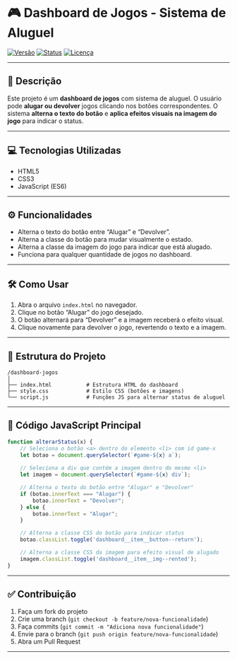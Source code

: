 # 🎮 Dashboard de Jogos - Sistema de Aluguel

[![Versão](https://img.shields.io/badge/version-1.0.0-blue)]()
[![Status](https://img.shields.io/badge/status-em%20desenvolvimento-orange)]()
[![Licença](https://img.shields.io/badge/licença-MIT-green)]()

---

## 📝 Descrição

Este projeto é um **dashboard de jogos** com sistema de aluguel.
O usuário pode **alugar ou devolver** jogos clicando nos botões correspondentes.
O sistema **alterna o texto do botão** e **aplica efeitos visuais na imagem do jogo** para indicar o status.

---

## 💻 Tecnologias Utilizadas

* HTML5
* CSS3
* JavaScript (ES6)

---

## ⚙️ Funcionalidades

* Alterna o texto do botão entre “Alugar” e “Devolver”.
* Alterna a classe do botão para mudar visualmente o estado.
* Alterna a classe da imagem do jogo para indicar que está alugado.
* Funciona para qualquer quantidade de jogos no dashboard.

---

## 🛠️ Como Usar

1. Abra o arquivo `index.html` no navegador.
2. Clique no botão “Alugar” do jogo desejado.
3. O botão alternará para “Devolver” e a imagem receberá o efeito visual.
4. Clique novamente para devolver o jogo, revertendo o texto e a imagem.

---

## 📌 Estrutura do Projeto

```
/dashboard-jogos
│
├── index.html           # Estrutura HTML do dashboard
├── style.css            # Estilo CSS (botões e imagens)
└── script.js            # Funções JS para alternar status de aluguel
```

---

## 🔧 Código JavaScript Principal

```javascript
function alterarStatus(x) {
    // Seleciona o botão <a> dentro do elemento <li> com id game-x
    let botao = document.querySelector(`#game-${x} a`);
    
    // Seleciona a div que contém a imagem dentro do mesmo <li>
    let imagem = document.querySelector(`#game-${x} div`);

    // Alterna o texto do botão entre "Alugar" e "Devolver"
    if (botao.innerText === "Alugar") {
        botao.innerText = "Devolver";
    } else {
        botao.innerText = "Alugar";
    }

    // Alterna a classe CSS do botão para indicar status
    botao.classList.toggle('dashboard__item__button--return');

    // Alterna a classe CSS da imagem para efeito visual de alugado
    imagem.classList.toggle('dashboard__item__img--rented');
}
```

---

## ✅ Contribuição

1. Faça um fork do projeto
2. Crie uma branch (`git checkout -b feature/nova-funcionalidade`)
3. Faça commits (`git commit -m "Adiciona nova funcionalidade"`)
4. Envie para o branch (`git push origin feature/nova-funcionalidade`)
5. Abra um Pull Request

---
